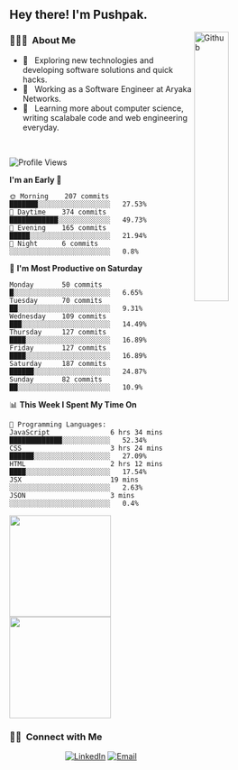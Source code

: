 <h2> Hey there! I'm Pushpak.</h2>

<img width="35%" align="right" alt="Github" src="https://user-images.githubusercontent.com/48678280/88862734-4903af80-d201-11ea-968b-9c939d88a37c.gif" />

<h3> 👨🏻‍💻 &nbsp;About Me </h3>

- 🤔 &nbsp; Exploring new technologies and developing software solutions and quick hacks.
- 💼 &nbsp; Working as a Software Engineer at Aryaka Networks.
- 🌱 &nbsp; Learning more about computer science, writing scalabale code and web engineering everyday.

<!-- <h3> 🛠 &nbsp;Tech Stack</h3> -->

<!-- - 🌐 &nbsp;
  ![JavaScript](https://img.shields.io/badge/-JavaScript-333333?style=flat&logo=javascript)
  ![React](https://img.shields.io/badge/-React-333333?style=flat&logo=react)
  ![Vue](https://img.shields.io/badge/-Vue-333333?style=flat&logo=vue,js)
  ![Node.js](https://img.shields.io/badge/-Node.js-333333?style=flat&logo=node.js) -->
  
<!-- - 💻 &nbsp;
  ![Java](https://img.shields.io/badge/-Java-333333?style=flat&logo=Java&logoColor=007396)
- 🛢 &nbsp;
  ![MySQL](https://img.shields.io/badge/-MySQL-333333?style=flat&logo=mysql)
- ⚙️ &nbsp;
  ![Git](https://img.shields.io/badge/-Git-333333?style=flat&logo=git)
- 🔧 &nbsp;
  ![Visual Studio Code](https://img.shields.io/badge/-Visual%20Studio%20Code-333333?style=flat&logo=visual-studio-code&logoColor=007ACC)
  ![Eclipse](https://img.shields.io/badge/-Eclipse-333333?style=flat&logo=eclipse-ide&logoColor=2C2255) -->

<br/>

<!--START_SECTION:waka-->
![Profile Views](http://img.shields.io/badge/Profile%20Views-3-blue)

**I'm an Early 🐤** 

```text
🌞 Morning    207 commits    ███████░░░░░░░░░░░░░░░░░░   27.53% 
🌆 Daytime    374 commits    ████████████░░░░░░░░░░░░░   49.73% 
🌃 Evening    165 commits    █████░░░░░░░░░░░░░░░░░░░░   21.94% 
🌙 Night      6 commits      ░░░░░░░░░░░░░░░░░░░░░░░░░   0.8%

```
📅 **I'm Most Productive on Saturday** 

```text
Monday       50 commits     █░░░░░░░░░░░░░░░░░░░░░░░░   6.65% 
Tuesday      70 commits     ██░░░░░░░░░░░░░░░░░░░░░░░   9.31% 
Wednesday    109 commits    ███░░░░░░░░░░░░░░░░░░░░░░   14.49% 
Thursday     127 commits    ████░░░░░░░░░░░░░░░░░░░░░   16.89% 
Friday       127 commits    ████░░░░░░░░░░░░░░░░░░░░░   16.89% 
Saturday     187 commits    ██████░░░░░░░░░░░░░░░░░░░   24.87% 
Sunday       82 commits     ██░░░░░░░░░░░░░░░░░░░░░░░   10.9%

```


📊 **This Week I Spent My Time On** 

```text
💬 Programming Languages: 
JavaScript               6 hrs 34 mins       █████████████░░░░░░░░░░░░   52.34% 
CSS                      3 hrs 24 mins       ██████░░░░░░░░░░░░░░░░░░░   27.09% 
HTML                     2 hrs 12 mins       ████░░░░░░░░░░░░░░░░░░░░░   17.54% 
JSX                      19 mins             ░░░░░░░░░░░░░░░░░░░░░░░░░   2.63% 
JSON                     3 mins              ░░░░░░░░░░░░░░░░░░░░░░░░░   0.4%

```


<!--END_SECTION:waka-->


<a href="https://github.com/PushpakB3096">
  <img height="180em" src="https://github-readme-stats.vercel.app/api?username=PushpakB3096&show_icons=true&theme=merko" />
  <img height="180em" src="https://github-readme-stats.vercel.app/api/top-langs/?username=PushpakB3096&theme=merko&layout=compact" />
</a>

<br/>

<h3> 🤝🏻 &nbsp;Connect with Me </h3>

<p align="center">
<!-- <a href="https://www.adityavsingh.com/"><img alt="Website" src="https://img.shields.io/badge/Website-www.adityavsingh.com-blue?style=flat-square&logo=google-chrome"></a> -->
<a href="https://www.linkedin.com/in/pushpak-bhattacharya/"><img alt="LinkedIn" src="https://img.shields.io/badge/LinkedIn-Pushpak%20Bhattacharya-blue?style=flat-square&logo=linkedin"></a>
<a href="mailto:rtpushpak@gmail.com"><img alt="Email" src="https://img.shields.io/badge/Email-rtpushpak@gmail.com-blue?style=flat-square&logo=gmail"></a>
</p>
